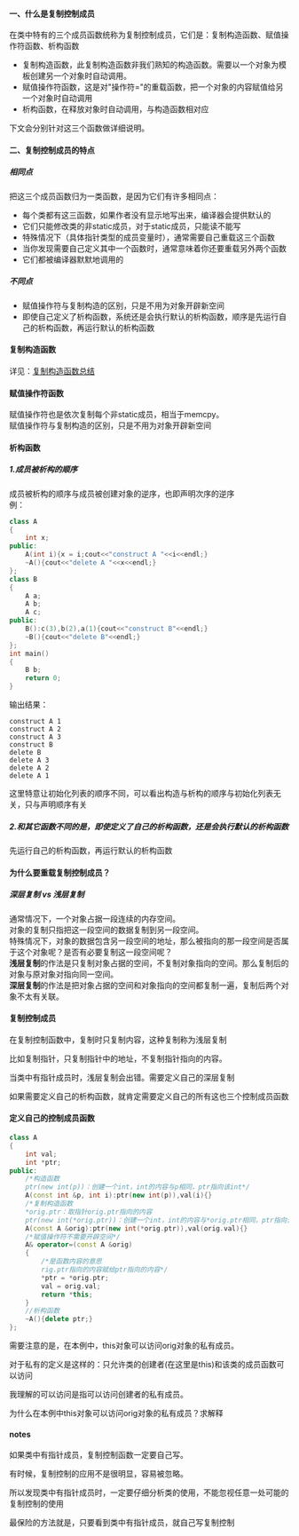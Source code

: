 #### 一、什么是复制控制成员

在类中特有的三个成员函数统称为复制控制成员，它们是：复制构造函数、赋值操作符函数、析构函数  
 - 复制构造函数，此复制构造函数非我们熟知的构造函数。需要以一个对象为模板创建另一个对象时自动调用。  
 - 赋值操作符函数，这是对"操作符="的重载函数，把一个对象的内容赋值给另一个对象时自动调用  
 - 析构函数，在释放对象时自动调用，与构造函数相对应  

下文会分别针对这三个函数做详细说明。  

#### 二、复制控制成员的特点
##### 相同点  
把这三个成员函数归为一类函数，是因为它们有许多相同点：  
 - 每个类都有这三函数，如果作者没有显示地写出来，编译器会提供默认的  
 - 它们只能修改类的非static成员，对于static成员，只能读不能写  
 - 特殊情况下（具体指针类型的成员变量时），通常需要自己重载这三个函数  
 - 当你发现需要自己定义其中一个函数时，通常意味着你还要重载另外两个函数  
 - 它们都被编译器默默地调用的  
##### 不同点
 - 赋值操作符与复制构造的区别，只是不用为对象开辟新空间
 - 即使自己定义了析构函数，系统还是会执行默认的析构函数，顺序是先运行自己的析构函数，再运行默认的析构函数

#### 复制构造函数
详见：[复制构造函数总结](http://windmissing.github.io/%E7%BC%96%E7%A8%8B%E8%AF%AD%E8%A8%80/2012-01/copy-constructor-summarize.html)  

#### 赋值操作符函数

赋值操作符也是依次复制每个非static成员，相当于memcpy。  
赋值操作符与复制构造的区别，只是不用为对象开辟新空间

#### 析构函数  
##### 1.成员被析构的顺序  
成员被析构的顺序与成员被创建对象的逆序，也即声明次序的逆序  
例：  

```c++
class A  
{  
    int x;  
public:  
    A(int i){x = i;cout<<"construct A "<<i<<endl;}  
    ~A(){cout<<"delete A "<<x<<endl;}  
};  
class B  
{  
    A a;  
    A b;  
    A c;  
public:  
    B():c(3),b(2),a(1){cout<<"construct B"<<endl;}  
    ~B(){cout<<"delete B"<<endl;}  
};  
int main()  
{  
    B b;  
    return 0;  
}  
```

输出结果：  

```
construct A 1
construct A 2
construct A 3
construct B
delete B
delete A 3
delete A 2
delete A 1
```

这里特意让初始化列表的顺序不同，可以看出构造与析构的顺序与初始化列表无关，只与声明顺序有关

##### 2.和其它函数不同的是，即使定义了自己的析构函数，还是会执行默认的析构函数

先运行自己的析构函数，再运行默认的析构函数

#### 为什么要重载复制控制成员？
##### 深层复制 vs 浅层复制  
通常情况下，一个对象占据一段连续的内存空间。  
对象的复制只指把这一段空间的数据复制到另一段空间。  
特殊情况下，对象的数据包含另一段空间的地址，那么被指向的那一段空间是否属于这个对象呢？是否有必要复制这一段空间呢？  
**浅层复制**的作法是只复制对象占据的空间，不复制对象指向的空间。那么复制后的对象与原对象对指向同一空间。  
**深层复制**的作法是把对象占据的空间和对象指向的空间都复制一遍，复制后两个对象不太有关联。  
#### 复制控制成员  
在复制控制函数中，复制时只复制内容，这种复制称为浅层复制

比如复制指针，只复制指针中的地址，不复制指针指向的内容。

当类中有指针成员时，浅层复制会出错。需要定义自己的深层复制

如果需要定义自己的析构函数，就肯定需要定义自己的所有这也三个控制成员函数

#### 定义自己的控制成员函数

```c++
class A  
{  
    int val;  
    int *ptr;  
public:  
    /*构造函数 
    ptr(new int(p))：创建一个int，int的内容与p相同，ptr指向该int*/  
    A(const int &p, int i):ptr(new int(p)),val(i){}  
    /*复制构造函数 
    *orig.ptr：取指针orig.ptr指向的内容 
    ptr(new int(*orig.ptr))：创建一个int，int的内容与*orig.ptr相同，ptr指向该int*/  
    A(const A &orig):ptr(new int(*orig.ptr)),val(orig.val){}  
    /*赋值操作符不需要开辟空间*/  
    A& operator=(const A &orig)  
    {  
        /*是函数内容的意思 
        rig.ptr指向的内容赋给ptr指向的内容*/  
        *ptr = *orig.ptr;  
        val = orig.val;  
        return *this;  
    }  
    //析构函数  
    ~A(){delete ptr;}  
};  
```

需要注意的是，在本例中，this对象可以访问orig对象的私有成员。

对于私有的定义是这样的：只允许类的创建者(在这里是this)和该类的成员函数可以访问

我理解的可以访问是指可以访问创建者的私有成员。

为什么在本例中this对象可以访问orig对象的私有成员？求解释

#### notes

如果类中有指针成员，复制控制函数一定要自己写。

有时候，复制控制的应用不是很明显，容易被忽略。

所以发现类中有指针成员时，一定要仔细分析类的使用，不能忽视任意一处可能的复制控制的使用

最保险的方法就是，只要看到类中有指针成员，就自己写复制控制
